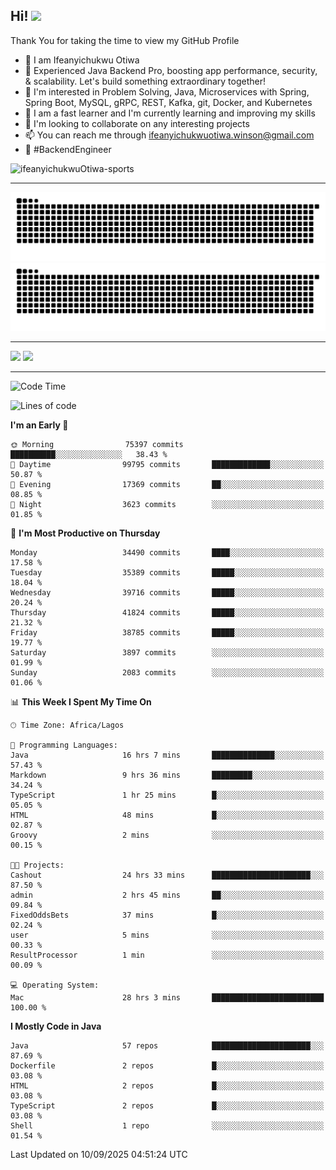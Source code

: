 <!-- BLOG-POST-LIST:START --><!-- BLOG-POST-LIST:END -->

## Hi! <img src="https://media.giphy.com/media/hvRJCLFzcasrR4ia7z/giphy.gif" width="4%"> 

Thank You for taking the time to view my GitHub Profile

- 👋 I am Ifeanyichukwu Otiwa
- 🚀 Experienced Java Backend Pro, boosting app performance, security, & scalability. Let's build something extraordinary together!
- 👀 I'm interested in Problem Solving, Java, Microservices with Spring, Spring Boot, MySQL, gRPC, REST, Kafka, git, Docker, and Kubernetes
- 🌱 I am a fast learner and I'm currently learning and improving my skills
- 💞️ I'm looking to collaborate on any interesting projects
- 📫 You can reach me through ifeanyichukwuotiwa.winson@gmail.com
- 🚀 #BackendEngineer

<p align="left" marginTop="10px"> <img src="https://komarev.com/ghpvc/?username=ifeanyichukwuOtiwa-sports&label=Profile%20views&color=0e75b6&style=for-the-badge" alt="ifeanyichukwuOtiwa-sports" /> </p>

***

<!--🐍📈SNAKEGRAPH / 🌐WEBSITE: https://github.com/Platane/snk -->
![github contribution grid snake animation](https://raw.githubusercontent.com/ifeanyichukwuOtiwa-sports/ifeanyichukwuOtiwa-sports/output/github-contribution-grid-snake-dark.svg#gh-dark-mode-only)![github contribution grid snake animation](https://raw.githubusercontent.com/ifeanyichukwuOtiwa-sports/ifeanyichukwuOtiwa-sports/output/github-contribution-grid-snake.svg#gh-light-mode-only)

***

<p float="left">
  <img float="left" src="https://github-readme-stats.vercel.app/api?username=ifeanyichukwuOtiwa-sports&count_private=true&include_all_commits=true&theme=react&show_icons=true" />
  <img float="right" src="https://github-readme-stats.vercel.app/api/top-langs/?username=ifeanyichukwuOtiwa-sports&layout=compact&show_icons=true&theme=react" /> 
</p>

***



<!--START_SECTION:waka-->
![Code Time](http://img.shields.io/badge/Code%20Time-4%2C190%20hrs%2048%20mins-blue)

![Lines of code](https://img.shields.io/badge/From%20Hello%20World%20I%27ve%20Written-57.4%20million%20lines%20of%20code-blue)

**I'm an Early 🐤** 

```text
🌞 Morning                75397 commits       ██████████░░░░░░░░░░░░░░░   38.43 % 
🌆 Daytime                99795 commits       █████████████░░░░░░░░░░░░   50.87 % 
🌃 Evening                17369 commits       ██░░░░░░░░░░░░░░░░░░░░░░░   08.85 % 
🌙 Night                  3623 commits        ░░░░░░░░░░░░░░░░░░░░░░░░░   01.85 % 
```
📅 **I'm Most Productive on Thursday** 

```text
Monday                   34490 commits       ████░░░░░░░░░░░░░░░░░░░░░   17.58 % 
Tuesday                  35389 commits       █████░░░░░░░░░░░░░░░░░░░░   18.04 % 
Wednesday                39716 commits       █████░░░░░░░░░░░░░░░░░░░░   20.24 % 
Thursday                 41824 commits       █████░░░░░░░░░░░░░░░░░░░░   21.32 % 
Friday                   38785 commits       █████░░░░░░░░░░░░░░░░░░░░   19.77 % 
Saturday                 3897 commits        ░░░░░░░░░░░░░░░░░░░░░░░░░   01.99 % 
Sunday                   2083 commits        ░░░░░░░░░░░░░░░░░░░░░░░░░   01.06 % 
```


📊 **This Week I Spent My Time On** 

```text
🕑︎ Time Zone: Africa/Lagos

💬 Programming Languages: 
Java                     16 hrs 7 mins       ██████████████░░░░░░░░░░░   57.43 % 
Markdown                 9 hrs 36 mins       █████████░░░░░░░░░░░░░░░░   34.24 % 
TypeScript               1 hr 25 mins        █░░░░░░░░░░░░░░░░░░░░░░░░   05.05 % 
HTML                     48 mins             █░░░░░░░░░░░░░░░░░░░░░░░░   02.87 % 
Groovy                   2 mins              ░░░░░░░░░░░░░░░░░░░░░░░░░   00.15 % 

🐱‍💻 Projects: 
Cashout                  24 hrs 33 mins      ██████████████████████░░░   87.50 % 
admin                    2 hrs 45 mins       ██░░░░░░░░░░░░░░░░░░░░░░░   09.84 % 
FixedOddsBets            37 mins             █░░░░░░░░░░░░░░░░░░░░░░░░   02.24 % 
user                     5 mins              ░░░░░░░░░░░░░░░░░░░░░░░░░   00.33 % 
ResultProcessor          1 min               ░░░░░░░░░░░░░░░░░░░░░░░░░   00.09 % 

💻 Operating System: 
Mac                      28 hrs 3 mins       █████████████████████████   100.00 % 
```

**I Mostly Code in Java** 

```text
Java                     57 repos            ██████████████████████░░░   87.69 % 
Dockerfile               2 repos             █░░░░░░░░░░░░░░░░░░░░░░░░   03.08 % 
HTML                     2 repos             █░░░░░░░░░░░░░░░░░░░░░░░░   03.08 % 
TypeScript               2 repos             █░░░░░░░░░░░░░░░░░░░░░░░░   03.08 % 
Shell                    1 repo              ░░░░░░░░░░░░░░░░░░░░░░░░░   01.54 % 
```




 Last Updated on 10/09/2025 04:51:24 UTC
<!--END_SECTION:waka-->

<!--
<p align="center">
![trophy](https://github-profile-trophy.vercel.app/?username=ifeanyichukwuOtiwa-sports&theme=onedark) (https://github.com/ryo-ma/github-profile-trophy)
</p>
-->

<!---
ifeanyi-otiwa/ifeanyi-otiwa is a ✨ special ✨ repository because its `README.md` (this file) appears on your GitHub profile.
You can click the Preview link to take a look at your changes.
--->
